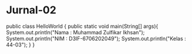 # Jurnal-02
public class HelloWorld {
  public static void main(String[] args){
    System.out.println("Nama : Muhammad Zulfikar Ikhsan");
    System.out.println("NIM : D3IF-6706202049");
    System.out.println("Kelas : 44-03");
  }
}

